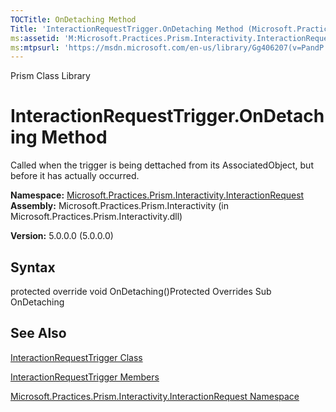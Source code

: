 ```yaml
---
TOCTitle: OnDetaching Method
Title: 'InteractionRequestTrigger.OnDetaching Method (Microsoft.Practices.Prism.Interactivity.InteractionRequest)'
ms:assetid: 'M:Microsoft.Practices.Prism.Interactivity.InteractionRequest.InteractionRequestTrigger.OnDetaching'
ms:mtpsurl: 'https://msdn.microsoft.com/en-us/library/Gg406207(v=PandP.50)'
---
```


Prism Class Library

InteractionRequestTrigger.OnDetaching Method
================================================

Called when the trigger is being dettached from its AssociatedObject, but before it has actually occurred.

**Namespace:** [Microsoft.Practices.Prism.Interactivity.InteractionRequest](https://msdn.microsoft.com/n:microsoft.practices.prism.interactivity.interactionrequest)
**Assembly:** Microsoft.Practices.Prism.Interactivity (in Microsoft.Practices.Prism.Interactivity.dll)

**Version:** 5.0.0.0 (5.0.0.0)

## Syntax


protected override void OnDetaching()Protected Overrides Sub OnDetaching

See Also
--------


[InteractionRequestTrigger Class](https://msdn.microsoft.com/t:microsoft.practices.prism.interactivity.interactionrequest.interactionrequesttrigger)

[InteractionRequestTrigger Members](https://msdn.microsoft.com/allmembers.t:microsoft.practices.prism.interactivity.interactionrequest.interactionrequesttrigger)

[Microsoft.Practices.Prism.Interactivity.InteractionRequest Namespace](https://msdn.microsoft.com/n:microsoft.practices.prism.interactivity.interactionrequest)
